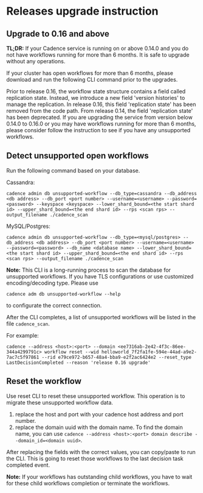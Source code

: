 # Releases upgrade instruction

## Upgrade to 0.16 and above

**TL;DR:** If your Cadence service is running on or above 0.14.0 and you do not have workflows running for more than 6 months. It is safe to upgrade without any operations.

If your cluster has open workflows for more than 6 months, please download and run the following CLI command prior to the upgrades.

Prior to release 0.16, the workflow state structure contains a field called replication state. Instead, we introduce a new field 'version histories' 
to manage the replication. In release 0.16, this field 'replication state' has been removed from the code path.
From release 0.14, the field 'replication state' has been deprecated. If you are upgrading the service from version below 0.14.0 to 0.16.0 or 
you may have workflows running for more than 6 months, please consider follow the instruction to see if you have any unsupported workflows.

## Detect unsupported open workflows

Run the following command based on your database.

Cassandra:

`cadence admin db unsupported-workflow --db_type=cassandra --db_address <db address> --db_port <port number> --username=<username> --password=<password> --keyspace <keyspace> --lower_shard_bound=<the start shard id> --upper_shard_bound=<the end shard id> --rps <scan rps> --output_filename ./cadence_scan`

MySQL/Postgres:

`cadence admin db unsupported-workflow --db_type=<mysql/postgres> --db_address <db address> --db_port <port number> --username=<username> --password=<password> --db_name <database name> --lower_shard_bound=<the start shard id> --upper_shard_bound=<the end shard id> --rps <scan rps> --output_filename ./cadence_scan`

**Note:** This CLI is a long-running process to scan the database for unsupported workflows.
If you have TLS configurations or use customized encoding/decoding type. Please use

`cadence adm db unsupported-workflow --help`

to configurate the correct connection.


After the CLI completes, a list of unsupported workflows will be listed in the file `cadence_scan`.

For example:

`cadence --address <host>:<port> --domain <ee7316ab-2e42-4f3c-86ee-344a4299791c> workflow reset --wid helloworld_7f2fa1fe-594e-44ad-a9e2-7ac7c5f97861 --rid e79ce972-b657-48a4-bba9-e2f2ac6424e2 --reset_type LastDecisionCompleted --reason 'release 0.16 upgrade'`

## Reset the workflow 

Use reset CLI to reset these unsupported workflow. This operation is to migrate these unsupported workflow data.

1. replace the host and port with your cadence host address and port number.
2. replace the domain uuid with the domain name.
To find the domain name, you can use `cadence --address <host>:<port> domain describe --domain_id=<domain uuid>`.

After replacing the fields with the correct values, you can copy/paste to run the CLI. This is going to reset those workflows to the last decision task completed event.

**Note:** If your workflows has outstanding child workflows, you have to wait for these child workflows completion or terminate the workflows.
